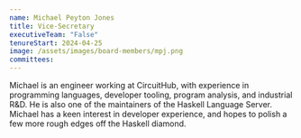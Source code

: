 ```yaml
---
name: Michael Peyton Jones
title: Vice-Secretary
executiveTeam: "False"
tenureStart: 2024-04-25
image: /assets/images/board-members/mpj.png
committees:
---
```

Michael is an engineer working at CircuitHub, with experience in programming languages, developer tooling, program analysis, and industrial R&D. He is also one of the maintainers of the Haskell Language Server. Michael has a keen interest in developer experience, and hopes to polish a few more rough edges off the Haskell diamond.
